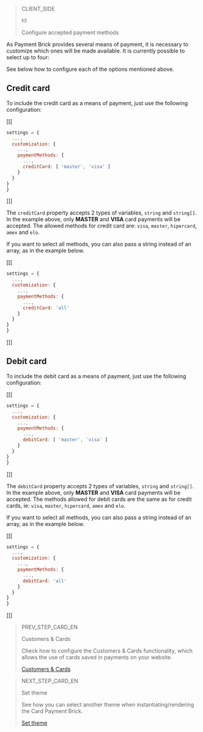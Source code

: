 > CLIENT_SIDE 
>
> h1
>
> Configure accepted payment methods

As Payment Brick provides several means of payment, it is necessary to customize which ones will be made available. It is currently possible to select up to four:

See below how to configure each of the options mentioned above.

## Credit card

To include the credit card as a means of payment, just use the following configuration:

[[[
```Javascript
settings = {
  ...,
  customization: {
    ...,
    paymentMethods: {
      ...,
      creditCard: [ 'master', 'visa' ]
    }
  }
}
}
```
]]]

The `creditCard` property accepts 2 types of variables, `string` and `string[]`. In the example above, only **MASTER** and **VISA** card payments will be accepted. The allowed methods for credit card are: `visa`, `master`, `hipercard`, `amex` and `elo`.

If you want to select all methods, you can also pass a string instead of an array, as in the example below.

[[[
```Javascript
settings = {
  ...,
  customization: {
    ...,
    paymentMethods: {
      ...,
      creditCard: 'all'
    }
  }
}
}
```
]]]

## Debit card

To include the debit card as a means of payment, just use the following configuration:

[[[
```Javascript
settings = {
  ...,
  customization: {
    ...,
    paymentMethods: {
      ...,
      debitCard: [ 'master', 'visa' ]
    }
  }
}
}
```
]]]

The `debitCard` property accepts 2 types of variables, `string` and `string[]`. In the example above, only **MASTER** and **VISA** card payments will be accepted. The methods allowed for debit cards are the same as for credit cards, ie: `visa`, `master`, `hipercard`, `amex` and `elo`.

If you want to select all methods, you can also pass a string instead of an array, as in the example below.

[[[
```Javascript
settings = {
  ...,
  customization: {
    ...,
    paymentMethods: {
      ...,
      debitCard: 'all'
    }
  }
}
}
```
]]]

> PREV_STEP_CARD_EN
>
> Customers & Cards
>
> Check how to configure the Customers & Cards functionality, which allows the use of cards saved in payments on your website.
>
> [Customers & Cards](/developers/en/docs/checkout-bricks/payment-brick/additional-customization/customers-cards) 

> NEXT_STEP_CARD_EN
>
> Set theme
>
> See how you can select another theme when instantiating/rendering the Card Payment Brick.
>
> [Set theme](/developers/en/docs/checkout-bricks/card-payment-brick/additional-customization/set-theme)